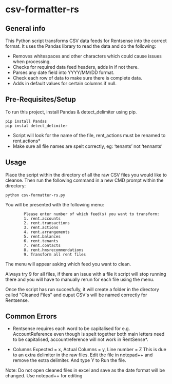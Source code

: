 # csv-formatter-rs

## General info

This Python script transforms CSV data feeds for Rentsense into the correct format.
It uses the Pandas library to read the data and do the following:

* Removes whitespaces and other characters which could cause issues when processing.
* Checks for required data feed headers, adds in if not there.
* Parses any date field into YYYY/MM/DD format.
* Check each row of data to make sure there is complete data.
* Adds in default values for certain columns if null.


## Pre-Requisites/Setup

To run this project, install Pandas & detect_delimiter using pip.
```
pip install Pandas
pip instal detect_delimiter
```
* Script will look for the name of the file, rent_actions must be renamed to rent.actions*
* Make sure all file names are spelt correctly, eg: ‘tenants’ not ‘tennants’

## Usage

Place the script within the directory of all the raw CSV files you would like to cleanse.
Then run the following command in a new CMD prompt within the directory:
```
python csv-formatter-rs.py
```
You will be presented with the following menu: 

```
        Please enter number of which feed(s) you want to transform:
        1. rent.accounts
        2. rent.transactions
        3. rent.actions
        4. rent.arrangements
        5. rent.balances
        6. rent.tenants
        7. rent.contacts
        8. rent.hmsrecommendations
        9. Transform all rent files
```
The menu will appear asking which feed you want to clean.

Always try 9 for all files, if there an issue with a file it script will stop running there and you will have to manually rerun for each file using the menu.

Once the script has run succesfully, it will create a folder in the directory called "Cleaned Files" and ouput CSV's will be named correctly for Rentsense. 

## Common Errors

* Rentsense requires each word to be capitalised for e.g. AccountReference even though is spelt together both main letters need to be capitalised, accountreference will not work in RentSense*.

* Columns Expected = x, Actual Columns = y, Line number = Z
	This is due to an extra delimiter in the raw files. Edit the file in notepad++ and remove the extra delimiter. And type Y to Run the file. 
  
 Note: Do not open cleaned files in excel and save as the date format will be changed. Use notepad++ for editing



